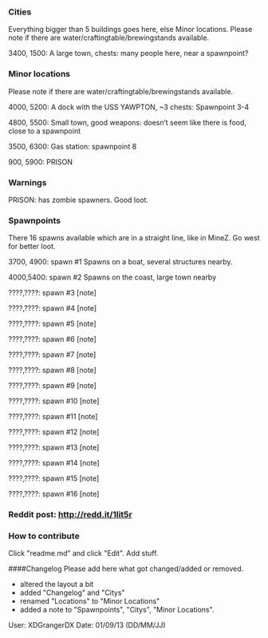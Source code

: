 ### Cities
Everything bigger than 5 buildings goes here, else Minor locations.
Please note if there are water/craftingtable/brewingstands available.

3400, 1500: A large town, chests: many people here, near a spawnpoint?

### Minor locations
Please note if there are water/craftingtable/brewingstands available.

4000, 5200: A dock with the USS YAWPTON, ~3 chests: Spawnpoint 3-4

4800, 5500: Small town, good weapons: doesn’t seem like there is food, close to a spawnpoint

3500, 6300: Gas station: spawnpoint 8

900, 5900: PRISON


### Warnings

PRISON: has zombie spawners. Good loot.


### Spawnpoints
There 16 spawns available which are in a straight line, like in MineZ. Go west for better loot.

3700, 4900: spawn #1 Spawns on a boat, several structures nearby.

4000,5400: spawn #2 Spawns on the coast, large town nearby

????,????: spawn #3 [note]

????,????: spawn #4 [note]

????,????: spawn #5 [note]

????,????: spawn #6 [note]

????,????: spawn #7 [note]

????,????: spawn #8 [note]

????,????: spawn #9 [note]

????,????: spawn #10 [note]

????,????: spawn #11 [note]

????,????: spawn #12 [note]

????,????: spawn #13 [note]

????,????: spawn #14 [note]

????,????: spawn #15 [note]

????,????: spawn #16 [note]


### Reddit post: http://redd.it/1lit5r

### How to contribute

Click "readme.md" and click "Edit". Add stuff.


####Changelog
Please add here what got changed/added or removed.

* altered the layout a bit 
* added "Changelog" and "Citys" 
* renamed "Locations" to "Minor Locations" 
* added a note to "Spawnpoints", "Citys", "Minor Locations".

User: XDGrangerDX Date: 01/09/13 (DD/MM/JJ)
